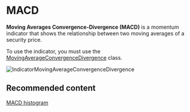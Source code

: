 # MACD

**Moving Averages Convergence\-Divergence (MACD)** is a momentum indicator that shows the relationship between two moving averages of a security price. 

To use the indicator, you must use the [MovingAverageConvergenceDivergence](../api/StockSharp.Algo.Indicators.MovingAverageConvergenceDivergence.html) class. 

![IndicatorMovingAverageConvergenceDivergence](~/images/IndicatorMovingAverageConvergenceDivergence.png)

## Recommended content

[MACD histogram](IndicatorMovingAverageConvergenceDivergenceHistogram.md)
